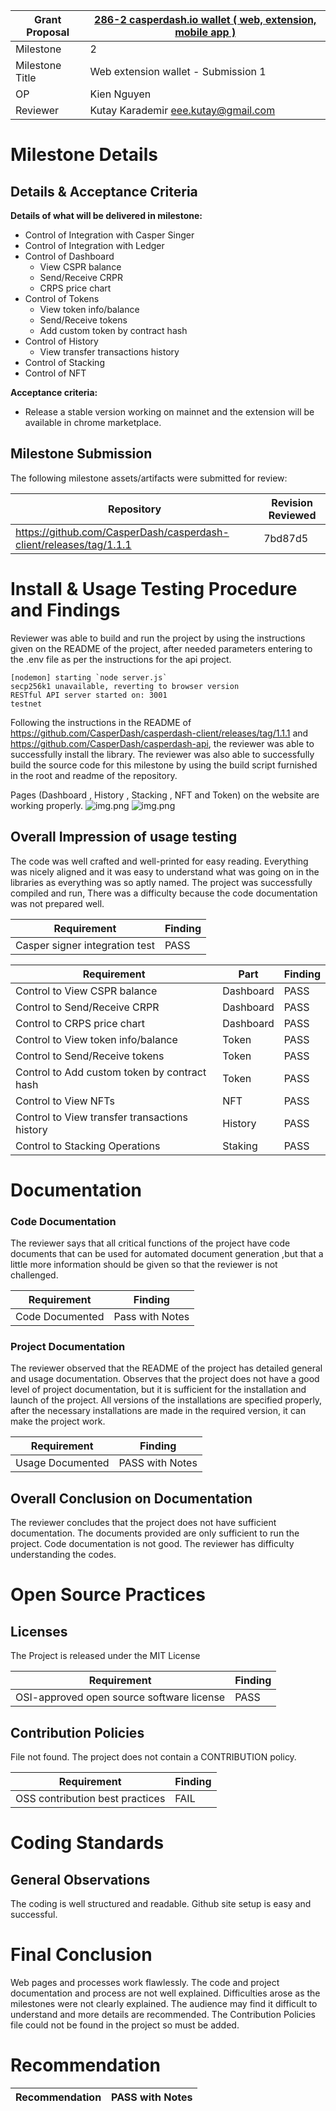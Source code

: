 
Grant Proposal | [286-2 casperdash.io wallet ( web, extension, mobile app )](https://portal.devxdao.com/app/proposal/286)
------------ | -------------
Milestone | 2
Milestone Title | Web extension wallet - Submission 1
OP | Kien Nguyen
Reviewer | Kutay Karademir <eee.kutay@gmail.com>
# Milestone Details

## Details & Acceptance Criteria

**Details of what will be delivered in milestone:**

- Control of Integration with Casper Singer
- Control of Integration with Ledger
- Control of Dashboard
  - View CSPR balance
  - Send/Receive CRPR
  - CRPS price chart
- Control of Tokens
  - View token info/balance
  - Send/Receive tokens
  - Add custom token by contract hash
- Control of History
  - View transfer transactions history
- Control of Stacking  
- Control of NFT 
   
**Acceptance criteria:**

- Release a stable version working on mainnet and the extension will be available in chrome marketplace.

## Milestone Submission

The following milestone assets/artifacts were submitted for review:

Repository | Revision Reviewed
------------ | -------------
https://github.com/CasperDash/casperdash-client/releases/tag/1.1.1 | 7bd87d5

# Install & Usage Testing Procedure and Findings

Reviewer was able to build and run the project by using the instructions given on the README of the project, after needed parameters entering to the .env file as per the instructions for the api project.
```
[nodemon] starting `node server.js`
secp256k1 unavailable, reverting to browser version
RESTful API server started on: 3001
testnet
```

Following the instructions in the README of https://github.com/CasperDash/casperdash-client/releases/tag/1.1.1 and https://github.com/CasperDash/casperdash-api, the reviewer was able to successfully install the library. The reviewer was also able to successfully build the source code for this milestone by using the build script furnished in the root and readme of the repository.

Pages (Dashboard , History , Stacking , NFT and Token) on the website are working properly.
![img.png](casperdashimg.png)
![img.png](tokenNft.png)



## Overall Impression of usage testing

The code was well crafted and well-printed for easy reading.
Everything was nicely aligned and it was easy to understand what was going on in the libraries as everything was so aptly named.
The project was successfully compiled and run, There was a difficulty because the code documentation was not prepared well.

Requirement | Finding
------------ | -------------
Casper signer integration test | PASS

Requirement | Part | Finding
------------ | ------------- | ------------
Control to View CSPR balance | Dashboard | PASS
Control to Send/Receive CRPR | Dashboard | PASS
Control to CRPS price chart  | Dashboard | PASS
Control to View token info/balance | Token | PASS
Control to Send/Receive tokens | Token | PASS
Control to Add custom token by contract hash | Token | PASS
Control to View NFTs | NFT | PASS
Control to View transfer transactions history | History | PASS
Control to Stacking Operations | Staking |PASS



# Documentation

### Code Documentation
The reviewer says that all critical functions of the project have code documents that can be used for automated document generation ,but that a little more information should be given so that the reviewer is not challenged.

Requirement | Finding
------------ | -------------
Code Documented | Pass with Notes

### Project Documentation

The reviewer observed that the README of the project has detailed general and usage documentation. 
Observes that the project does not have a good level of project documentation, but it is sufficient for the installation and launch of the project.
All versions of the installations are specified properly, after the necessary installations are made in the required version, it can make the project work.

Requirement | Finding
------------ | -------------
Usage Documented | PASS with Notes

## Overall Conclusion on Documentation

The reviewer concludes that the project does not have sufficient documentation.
The documents provided are only sufficient to run the project.
Code documentation is not good.
The reviewer has difficulty understanding the codes.

# Open Source Practices

## Licenses

The Project is released under the MIT License

Requirement | Finding
------------ | -------------
OSI-approved open source software license | PASS

## Contribution Policies

File not found. The project does not contain a CONTRIBUTION policy.

Requirement | Finding
------------ | -------------
OSS contribution best practices | FAIL

# Coding Standards

## General Observations

The coding is well structured and readable. Github site setup is easy and successful.

# Final Conclusion
Web pages and processes work flawlessly.
The code and project documentation and process are not well explained.
Difficulties arose as the milestones were not clearly explained. The audience may find it difficult to understand and more details are recommended.
The Contribution Policies file could not be found in the project so must be added.

# Recommendation

Recommendation | PASS with Notes
------------ | -------------

